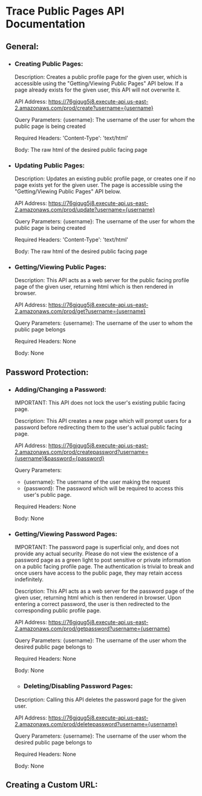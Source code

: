 # Trace Public Pages API Documentation

## General:

* ### Creating Public Pages:

  Description: Creates a public profile page for the given user, which is accessible using the "Getting/Viewing Public Pages" API below. If a page already exists for the given user, this API will not overwrite it.
  
  API Address: https://76gjqug5j8.execute-api.us-east-2.amazonaws.com/prod/create?username={username}
  
  Query Parameters: {username}: The username of the user for whom the public page is being created
  
  Required Headers: 'Content-Type': 'text/html'

  Body: The raw html of the desired public facing page

* ### Updating Public Pages:
 
  Description: Updates an existing public profile page, or creates one if no page exists yet for the given user. The page is accessible using the "Getting/Viewing Public Pages" API below.
 
  API Address: https://76gjqug5j8.execute-api.us-east-2.amazonaws.com/prod/update?username={username}
  
  Query Parameters: {username}: The username of the user for whom the public page is being created
  
  Required Headers: 'Content-Type': 'text/html'
  
  Body: The raw html of the desired public facing page

* ### Getting/Viewing Public Pages:

  Description: This API acts as a web server for the public facing profile page of the given user, returning html which is then rendered in browser.

  API Address: https://76gjqug5j8.execute-api.us-east-2.amazonaws.com/prod/get?username={username}
  
  Query Parameters: {username}: The username of the user to whom the public page belongs
  
  Required Headers: None
  
  Body: None

## Password Protection:

* ### Adding/Changing a Password:

  IMPORTANT: This API does not lock the user's existing public facing page.

  Description: This API creates a new page which will prompt users for a password before redirecting them to the user's actual public facing page.

  API Address: https://76gjqug5j8.execute-api.us-east-2.amazonaws.com/prod/createpassword?username={username}&password={password}
  
  Query Parameters:
  * {username}: The username of the user making the request
  * {password}: The password which will be required to access this user's public page.
  
  Required Headers: None
  
  Body: None
  
* ### Getting/Viewing Password Pages:

  IMPORTANT: The password page is superficial only, and does not provide any actual security. Please do not view the existence of a password page as a green light to post sensitive or private information on a public facing profile page. The authentication is trivial to break and once users have access to the public page, they may retain access indefinitely.

  Description: This API acts as a web server for the password page of the given user, returning html which is then rendered in browser. Upon entering a correct password, the user is then redirected to the corresponding public profile page.
  
  API Address: https://76gjqug5j8.execute-api.us-east-2.amazonaws.com/prod/getpassword?username={username}
  
  Query Parameters: {username}: The username of the user whom the desired public page belongs to
  
  Required Headers: None
  
  Body: None
  
  * ### Deleting/Disabling Password Pages:

  Description: Calling this API deletes the password page for the given user.
  
  API Address: https://76gjqug5j8.execute-api.us-east-2.amazonaws.com/prod/deletepassword?username={username}
  
  Query Parameters: {username}: The username of the user whom the desired public page belongs to
  
  Required Headers: None
  
  Body: None

## Creating a Custom URL:
